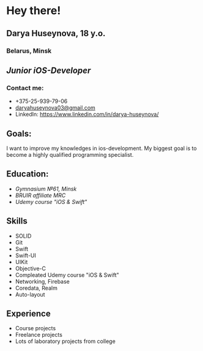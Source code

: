 # Hey there!
## Darya Huseynova, 18 y.o.
### Belarus, Minsk
## *Junior iOS-Developer*

### Contact me:
* +375-25-939-79-06
* daryahuseynova03@gmail.com
* LinkedIn: https://www.linkedin.com/in/darya-huseynova/

## Goals:

I want to improve my knowledges in ios-development. My biggest goal is to become a highly qualified programming specialist.


## Education:
* *Gymnasium №61, Minsk*
* *BRUIR affiliate MRC*
* *Udemy course "iOS & Swift"*

## Skills
* SOLID
* Git
* Swift
* Swift-UI
* UIKit
* Objective-C
* Compleated Udemy course "iOS & Swift"
* Networking, Firebase
* Coredata, Realm
* Auto-layout


## Experience
* Course projects
* Freelance projects
* Lots of laboratory projects from college




